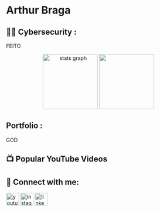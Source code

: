 <h1>   Arthur Braga  

<h2>👨‍💻 Cybersecurity :</h2>



  

FEITO 

<div align="center">
  <img src="https://github-readme-stats.vercel.app/api?username=BragaArt&hide_title=false&hide_rank=false&show_icons=true&include_all_commits=true&count_private=true&disable_animations=false&theme=dark&locale=en&hide_border=false" height="150" alt="stats graph" />
  <img height="150" src="https://media1.giphy.com/media/qoHf1p7uXvna0/giphy.gif" />
</div>




  
  



<h2>  Portfolio :</h2>

 GOD 
<h2>📺 Popular YouTube Videos</h2>

<h2> 🤳 Connect with me:</h2>

<div align="left">
  <a href="https://youtube.com/seu-perfil" target="_blank" style="display:inline-block; vertical-align:top;">
    <img src="https://img.shields.io/static/v1?message=Youtube&logo=youtube&label=&color=FF0000&logoColor=white&labelColor=&style=for-the-badge" height="35" alt="youtube logo" />
  </a>
  <a href="https://www.instagram.com/braga_art/" target="_blank" style="display:inline-block; vertical-align:top;">
    <img src="https://img.shields.io/static/v1?message=Instagram&logo=instagram&label=&color=E4405F&logoColor=white&labelColor=&style=for-the-badge" height="35" alt="instagram logo" />
  </a>
  <a href="https://https://www.linkedin.com/in/cyberarthurb/" target="_blank" style="display:inline-block; vertical-align:top;">
    <img src="https://img.shields.io/static/v1?message=LinkedIn&logo=linkedin&label=&color=0077B5&logoColor=white&labelColor=&style=for-the-badge" height="35" alt="linkedin logo" />
  </a>
</div>
